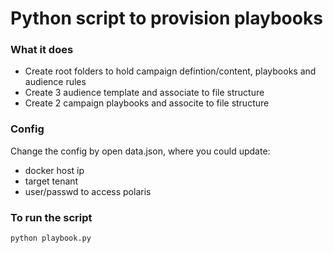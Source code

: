 # Python script to provision playbooks

### What it does
* Create root folders to hold campaign defintion/content, playbooks and audience rules
* Create 3 audience template and associate to file structure
* Create 2 campaign playbooks and associte to file structure

### Config
Change the config by open data.json, where you could update:
* docker host ip
* target tenant
* user/passwd to access polaris


### To run the script
```sh
python playbook.py 
```